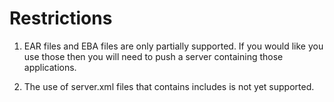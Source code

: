 # Restrictions

1. EAR files and EBA files are only partially supported.
If you would like you use those then you will need to push a
server containing those applications.

2. The use of server.xml files that contains includes is not
yet supported.